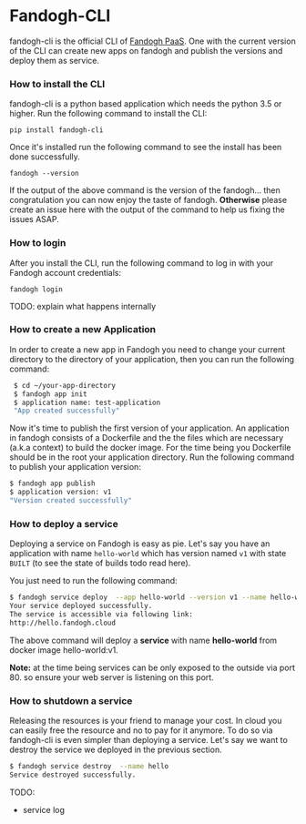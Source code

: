 Fandogh-CLI
======

fandogh-cli is the official CLI of [Fandogh PaaS](http://fandogh.com). 
One with the current version of the CLI can create new apps on fandogh and publish the versions and deploy them as service.

### How to install the CLI

fandogh-cli is a python based application which needs the python 3.5 or higher. 
Run the following command to install the CLI:

`pip install fandogh-cli`  

Once it's installed run the following command to see the install has been done successfully.

`fandogh --version`

If the output of the above command is the version of the fandogh... then congratulation you can now enjoy the taste of fandogh.
<b>Otherwise</b> please create an issue here with the output of the command to help us fixing the issues ASAP.

### How to login

After you install the CLI, run the following command to log in with your Fandogh account credentials:

`fandogh login` 

TODO: explain what happens internally

### How to create a new Application

In order to create a new app in Fandogh you need to change your current directory to the directory of your application, 
then you can run the following command:

```bash
 $ cd ~/your-app-directory
 $ fandogh app init
 $ application name: test-application
 "App created successfully"
```

Now it's time to publish the first version of your application. An application in fandogh consists of a Dockerfile and the the files which are necessary (a.k.a context) to build the docker image. For the time being you Dockerfile should be in the root your application directory.
Run the following command to publish your application version:

```bash
$ fandogh app publish 
$ application version: v1
"Version created successfully"
```

### How to deploy a service

Deploying a service on Fandogh is easy as pie. Let's say you have an application with name `hello-world` 
which has version named `v1` with state `BUILT` (to see the state of builds todo read here).

You just need to run the following command:
```bash
$ fandogh service deploy  --app hello-world --version v1 --name hello-world`
Your service deployed successfully.
The service is accessible via following link:
http://hello.fandogh.cloud
```

The above command will deploy a <b>service</b> with name <b>hello-world</b> from docker image hello-world:v1.
 
<b>Note:</b> at the time being services can be only exposed to the outside via port 80. 
so ensure your web server is listening on this port.

### How to shutdown a service

Releasing the resources is your friend to manage your cost. In cloud you can easily free the resource and no to pay for it anymore.
To do so via fandogh-cli is even simpler than deploying a service. Let's say we want to destroy the service we deployed in the previous section.
 
```bash
$ fandogh service destroy  --name hello
Service destroyed successfully.
```



TODO:
- service log 